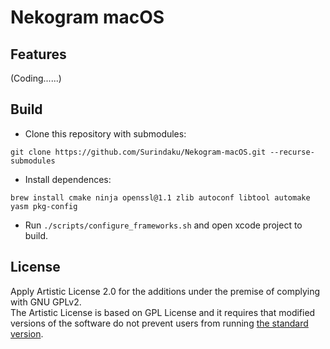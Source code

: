 # Nekogram macOS

## Features
(Coding......)

## Build

- Clone this repository with submodules:
```shell
git clone https://github.com/Surindaku/Nekogram-macOS.git --recurse-submodules
```
- Install dependences:
```shell
brew install cmake ninja openssl@1.1 zlib autoconf libtool automake yasm pkg-config
```
- Run `./scripts/configure_frameworks.sh` and open xcode project to build.

## License
Apply Artistic License 2.0 for the additions under the premise of complying with GNU GPLv2.<br>
The Artistic License is based on GPL License and it requires that modified versions of the software do not prevent users from running [the standard version](https://github.com/overtake/TelegramSwift).
